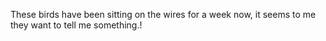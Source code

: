 These birds have been sitting on the wires for a week now, it seems to me they want to tell me something.!

